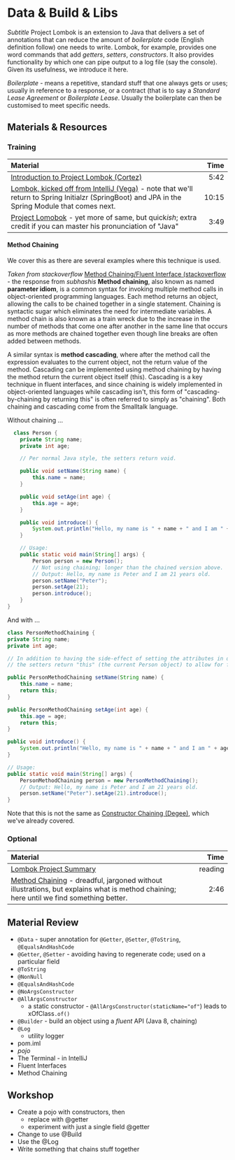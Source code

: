 # Data & Build & Libs
*Subtitle*
Project Lombok is an extension to Java that delivers a set of annotations that can reduce the amount of *boilerplate* code (English definition follow) one needs to write.  Lombok, for example, provides one word commands that add *getters*, *setters*, *constructors*.  It also provides functionality by which one can pipe output to a log file (say the console).  Given its usefulness, we introduce it here.

*Boilerplate* - means a repetitive, standard stuff that one always gets or uses; usually in reference to a response, or a contract (that is to say a *Standard Lease Agreement* or *Boilerplate Lease*.  Usually the boilerplate can then be customised to meet specific needs.

## Materials & Resources

### Training
| Material | Time |
|:-------- |-----:|
|[Introduction to Project Lombok (Cortez)](https://youtu.be/DXnUpcOPOYA)|5:42|
|[Lombok, kicked off from IntelliJ (Vega)](https://www.youtube.com/watch?v=E-_Qs_NeHMQ) - note that we'll return to Spring Initialzr (SpringBoot) and JPA in the Spring Module that comes next.|10:15|
|[Project Lomobok](https://projectlombok.org) - yet more of same, but quick*ish*; extra credit if you can master his pronunciation of "Java"|3:49|

#### Method Chaining
We cover this as there are several examples where this technique is used.

*Taken from stackoverflow* [Method Chaining/Fluent Interface (stackoverflow](http://stackoverflow.com/questions/2872222/how-to-do-method-chaining-in-java-o-m1-m2-m3-m4) - the response from *subhashis*
**Method chaining**, also known as named **parameter idiom**, is a common syntax for invoking multiple method calls in object-oriented programming languages. Each method returns an object, allowing the calls to be chained together in a single statement. Chaining is syntactic sugar which eliminates the need for intermediate variables. A method chain is also known as a train wreck due to the increase in the number of methods that come one after another in the same line that occurs as more methods are chained together even though line breaks are often added between methods.

A similar syntax is **method cascading**, where after the method call the expression evaluates to the current object, not the return value of the method. Cascading can be implemented using method chaining by having the method return the current object itself (this). Cascading is a key technique in fluent interfaces, and since chaining is widely implemented in object-oriented languages while cascading isn't, this form of "cascading-by-chaining by returning this" is often referred to simply as "chaining". Both chaining and cascading come from the Smalltalk language.

Without chaining ...
```java
  class Person {
    private String name;
    private int age;

    // Per normal Java style, the setters return void.

    public void setName(String name) {
        this.name = name;
    }

    public void setAge(int age) {
        this.age = age;
    }

    public void introduce() {
        System.out.println("Hello, my name is " + name + " and I am " + age + " years old.");
    }

    // Usage:
    public static void main(String[] args) {
        Person person = new Person();
        // Not using chaining; longer than the chained version above.
        // Output: Hello, my name is Peter and I am 21 years old.
        person.setName("Peter");
        person.setAge(21);
        person.introduce();
    }
}
```
And with ...
```java
class PersonMethodChaining {
private String name;
private int age;

// In addition to having the side-effect of setting the attributes in question,
// the setters return "this" (the current Person object) to allow for further chained method calls.

public PersonMethodChaining setName(String name) {
    this.name = name;
    return this;
}

public PersonMethodChaining setAge(int age) {
    this.age = age;
    return this;
}

public void introduce() {
    System.out.println("Hello, my name is " + name + " and I am " + age + " years old.");
}

// Usage:
public static void main(String[] args) {
    PersonMethodChaining person = new PersonMethodChaining();
    // Output: Hello, my name is Peter and I am 21 years old.
    person.setName("Peter").setAge(21).introduce();
}
```

Note that this is not the same as [Constructor Chaining (Degee)](https://www.youtube.com/watch?v=m6t8z3CWskA), which we've already covered.

### Optional
| Material | Time |
|:-------- |-----:|
|[Lombok Project Summary](http://jnb.ociweb.com/jnb/jnbJan2010.html)|reading|
|[Method Chaining](https://www.youtube.com/watch?v=CZfEHRrLA80) - dreadful, jargoned without illustrations, but explains what is method chaining; here until we find something better.|2:46|

## Material Review
- `@Data` - super annotation for `@Getter`, `@Setter`, `@ToString`, `@EqualsAndHashCode`
- `@Getter`, `@Setter` - avoiding having to regenerate code; used on a particular field
- `@ToString`
- `@NonNull`
- `@EqualsAndHashCode`
- `@NoArgsConstructor`
- `@AllArgsConstructor` 
  - a static constructor - `@AllArgsConstructor(staticName="of"`) leads to xOfClass`.of()`
- `@Builder` - build an object using a *fluent* API (Java 8, chaining)
- `@Log`
  - utility logger
- pom.iml
- *pojo*
- The Terminal - in IntelliJ
- Fluent Interfaces
- Method Chaining

## Workshop
- Create a pojo with constructors, then
  - replace with @getter
  - experiment with just a single field @getter
- Change to use @Build
- Use the @Log
- Write something that chains stuff together
